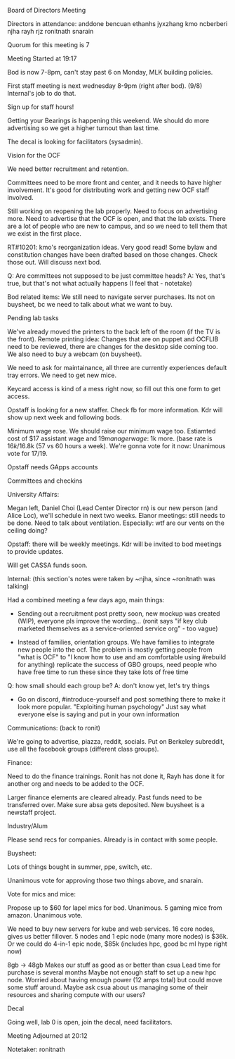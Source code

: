 Board of Directors Meeting

Directors in attendance:
anddone
bencuan
ethanhs
jyxzhang
kmo
ncberberi
njha
rayh
rjz
ronitnath
snarain



Quorum for this meeting is 7

Meeting Started at 19:17



Bod is now 7-8pm, can't stay past 6 on Monday, MLK building policies.

First staff meeting is next wednesday 8-9pm (right after bod). (9/8)
Internal's job to do that.

Sign up for staff hours!

Getting your Bearings is happening this weekend. We should do more advertising so we get a higher turnout than last time.

The decal is looking for facilitators (sysadmin).



Vision for the OCF


We need better recruitment and retention.

Committees need to be more front and center, and it needs to have higher involvement. It's good for distributing work and getting new OCF staff involved.

Still working on reopening the lab properly. Need to focus on advertising more. Need to advertise that the OCF is open, and that the lab exists.
There are a lot of people who are new to campus, and so we need to tell them that we exist in the first place.

RT#10201: kmo's reorganization ideas. Very good read!
Some bylaw and constitution changes have been drafted based on those changes. Check those out.
Will discuss next bod.


Q: Are committees not supposed to be just committee heads?
A: Yes, that's true, but that's not what actually happens (I feel that - notetake)

Bod related items:
We still need to navigate server purchases. Its not on buysheet, bc we need to talk about what we want to buy.



Pending lab tasks

We've already moved the printers to the back left of the room (if the TV is the front).
Remote printing idea: Changes that are on puppet and OCFLIB need to be reviewed, there are changes for the desktop side coming too. We also need to buy a webcam (on buysheet).

We need to ask for maintainance, all three are currently experiences default tray errors.
We need to get new mice.


Keycard access is kind of a mess right now, so fill out this one form to get access.

Opstaff is looking for a new staffer. Check fb for more information. Kdr will show up next week and following bods.

Minimum wage rose. We should raise our minimum wage too. Estiamted cost of $17 assistant wage and $19 manager wage: ~$1k more. (base rate is $16k/$16.8k (57 vs 60 hours a week).
We're gonna vote for it now: Unanimous vote for 17/19.

Opstaff needs GApps accounts



Committees and checkins


University Affairs:

Megan left, Daniel Choi (Lead Center Director rn)  is our new person (and Alice Loc), we'll schedule in next two weeks.
Elanor meetings: still needs to be done. Need to talk about ventilation. Especially: wtf are our vents on the ceiling doing?

Opstaff: there will be weekly meetings.
Kdr will be invited to bod meetings to provide updates.

Will get CASSA funds soon.


Internal:
(this section's notes were taken by ~njha, since ~ronitnath was talking)

Had a combined meeting a few days ago, main things:
- Sending out a recruitment post pretty soon, new mockup was created (WIP), everyone pls improve the wording...
  (ronit says "if key club marketed themselves as a service-oriented service org" - too vague)

- Instead of families, orientation groups. We have families to integrate new people into the ocf. The problem
  is mostly getting people from "what is OCF" to "I know how to use and am comfortable using #rebuild for anything)
  replicate the success of GBO groups, need people who have free time to run these since they take lots of free time

Q: how small should each group be?
A: don't know yet, let's try things

- Go on discord, #introduce-yourself and post something there to make it look more popular. "Exploiting human psychology"
  Just say what everyone else is saying and put in your own information


Communications:
(back to ronit)

We're going to advertise, piazza, reddit, socials.
Put on Berkeley subreddit, use all the facebook groups (different class groups).

Finance:

Need to do the finance trainings. Ronit has not done it, Rayh has done it for another org and needs to be added to the OCF.

Larger finance elements are cleared already.
Past funds need to be transferred over.
Make sure absa gets deposited.
New buysheet is a newstaff project.


Industry/Alum

Please send recs for companies.
Already is in contact with some people.


Buysheet:

Lots of things bought in summer, ppe, switch, etc.

Unanimous vote for approving those two things above, and snarain.

Vote for mics and mice:

Propose up to $60 for lapel mics for bod. Unanimous.
5 gaming mice from amazon. Unanimous vote.

We need to buy new servers for kube and web services. 16 core nodes, gives us better fillover.
5 nodes and 1 epic node (many more nodes) is $36k. Or we could do 4-in-1 epic node, $85k (includes hpc, good bc ml hype right now)


8gb -> 48gb
Makes our stuff as good as or better than csua
Lead time for purchase is several months
Maybe not enough staff to set up a new hpc node.
Worried about having enough power (12 amps total) but could move some stuff around.
Maybe ask csua about us managing some of their resources and sharing compute with our users?


Decal

Going well, lab 0 is open, join the decal, need facilitators.


Meeting Adjourned at 20:12

Notetaker: ronitnath
